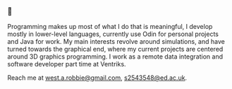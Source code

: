 ### 👋
Programming makes up most of what I do that is meaningful, I develop mostly in lower-level languages, currently use Odin for personal projects and Java for work.
My main interests revolve around simulations, and have turned towards the graphical end, where my current projects are centered around 3D graphics programming.
I work as a remote data integration and software developer part time at Ventriks.

Reach me at west.a.robbie@gmail.com, s2543548@ed.ac.uk.

